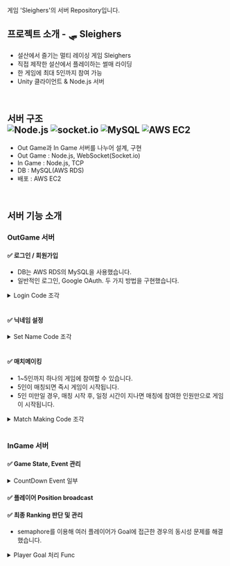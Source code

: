 게임 'Sleighers'의 서버 Repository입니다.

프로젝트 소개 - 🛷 Sleighers
--
- 설산에서 즐기는 멀티 레이싱 게임 Sleighers
- 직접 제작한 설산에서 플레이하는 썰매 라이딩
- 한 게임에 최대 5인까지 참여 가능
- Unity 클라이언트 & Node.js 서버
<br/>

서버 구조  
![Node.js](https://img.shields.io/badge/Node.js-5FA04E?style=flat&logo=nodedotjs&logoColor=white)
![socket.io](https://img.shields.io/badge/socket.io-010101?style=flat&logo=socketdotio&logoColor=white)
![MySQL](https://img.shields.io/badge/MySQL-4479A1?style=flat&logo=mysql&logoColor=white)
![AWS EC2](https://img.shields.io/badge/EC2-FF9900?style=flat&logo=amazonec2&logoColor=white)
--
- Out Game과 In Game 서버를 나누어 설계, 구현
- Out Game : Node.js, WebSocket(Socket.io)
- In Game : Node.js, TCP
- DB : MySQL(AWS RDS)
- 배포 : AWS EC2
<br/>

서버 기능 소개
--
### OutGame 서버

#### ✅ 로그인 / 회원가입
  - DB는 AWS RDS의 MySQL을 사용했습니다.
  - 일반적인 로그인, Google OAuth. 두 가지 방법을 구현했습니다.
<details>
    <summary>Login Code 조각</summary>

<!-- summary 아래 한칸 공백 두고 내용 삽입 -->
https://github.com/SnowRail/Server-node.js/blob/722e4df6362f3b37565e54bbf28fc7830da9c01c/AuthServer/EventHandler.js#L49-L69
</details>
<br/>

#### ✅ 닉네임 설정
<details>
    <summary>Set Name Code 조각</summary>

https://github.com/SnowRail/Server-node.js/blob/722e4df6362f3b37565e54bbf28fc7830da9c01c/AuthServer/EventHandler.js#L148-L158
</details>
<br/>

#### ✅ 매치메이킹
  - 1~5인까지 하나의 게임에 참여할 수 있습니다.
  - 5인이 매칭되면 즉시 게임이 시작됩니다.
  - 5인 미만일 경우, 매칭 시작 후, 일정 시간이 지나면 매칭에 참여한 인원만으로 게임이 시작됩니다.
<details>
    <summary>Match Making Code 조각</summary>

https://github.com/SnowRail/Server-node.js/blob/722e4df6362f3b37565e54bbf28fc7830da9c01c/AuthServer/EventHandler.js#L197-L213
https://github.com/SnowRail/Server-node.js/blob/722e4df6362f3b37565e54bbf28fc7830da9c01c/AuthServer/EventHandler.js#L216-L249
</details>
<br/> 


### InGame 서버

#### ✅ Game State, Event 관리
<details>
    <summary>CountDown Event 일부</summary>

https://github.com/SnowRail/Server-node.js/blob/722e4df6362f3b37565e54bbf28fc7830da9c01c/InGameServer/ProtocolHandler.js#L105-L134
</details>

#### ✅ 플레이어 Position broadcast

#### ✅ 최종 Ranking 판단 및 관리
  - semaphore를 이용해 여러 플레이어가 Goal에 접근한 경우의 동시성 문제를 해결했습니다.
<details>
    <summary>Player Goal 처리 Func</summary>

https://github.com/SnowRail/Server-node.js/blob/722e4df6362f3b37565e54bbf28fc7830da9c01c/InGameServer/ProtocolHandler.js#L138-L153
</details>
<br/> 
